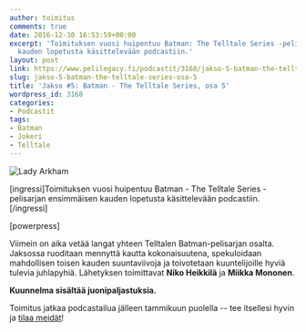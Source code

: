 ```yaml
---
author: toimitus
comments: true
date: 2016-12-30 16:53:59+00:00
excerpt: 'Toimituksen vuosi huipentuu Batman: The Telltale Series -pelisarjan ensimmäisen
  kauden lopetusta käsittelevään podcastiin.'
layout: post
link: https://www.pelilegacy.fi/podcastit/3168/jakso-5-batman-the-telltale-series-osa-5
slug: jakso-5-batman-the-telltale-series-osa-5
title: 'Jakso #5: Batman - The Telltale Series, osa 5'
wordpress_id: 3168
categories:
- Podcastit
tags:
- Batman
- Jokeri
- Telltale
---
```


![Lady Arkham](https://www.pelilegacy.fi/wp-content/uploads/2016/12/podcast_005.jpg)

[ingressi]Toimituksen vuosi huipentuu Batman - The Telltale Series -pelisarjan ensimmäisen kauden lopetusta käsittelevään podcastiin.[/ingressi]

[powerpress]

Viimein on aika vetää langat yhteen Telltalen Batman-pelisarjan osalta. Jaksossa ruoditaan mennyttä kautta kokonaisuutena, spekuloidaan mahdollisen toisen kauden suuntaviivoja ja toivotetaan kuuntelijoille hyviä tulevia juhlapyhiä. Lähetyksen toimittavat **Niko Heikkilä** ja **Miikka Mononen**.

**Kuunnelma sisältää juonipaljastuksia.**

Toimitus jatkaa podcastailua jälleen tammikuun puolella -- tee itsellesi hyvin ja [tilaa meidät](https://www.pelilegacy.fi/podcastit/feed)!
